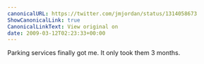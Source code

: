 ```yaml
---
canonicalURL: https://twitter.com/jmjordan/status/1314058673
ShowCanonicalLink: true
CanonicalLinkText: View original on
date: 2009-03-12T02:23:33+00:00
---
```

Parking services finally got me. It only took them 3 months.